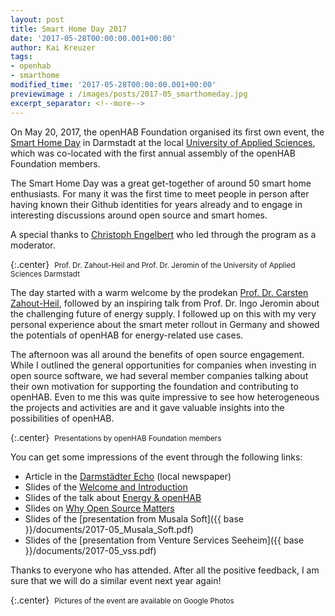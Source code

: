 ```yaml
---
layout: post
title: Smart Home Day 2017
date: '2017-05-28T00:00:00.001+00:00'
author: Kai Kreuzer
tags:
- openhab
- smarthome
modified_time: '2017-05-28T00:00:00.001+00:00'
previewimage : /images/posts/2017-05_smarthomeday.jpg
excerpt_separator: <!--more-->
---
```


On May 20, 2017, the openHAB Foundation organised its first own event, the [Smart Home Day](https://www.eventbrite.com/e/smart-home-day-registrierung-33411227882) in Darmstadt at the local [University of Applied Sciences](https://www.h-da.com/), which was co-located with the first annual assembly of the openHAB Foundation members.

The Smart Home Day was a great get-together of around 50 smart home enthusiasts. For many it was the first time to meet people in person after having known their Github identities for years already and to engage in interesting discussions around open source and smart homes.

<!--more-->

A special thanks to [Christoph Engelbert](https://twitter.com/noctarius) who led through the program as a moderator.

{:.center}
<img class="img-responsive" src="{{ base }}/images/posts/2017-05_hda.jpg" alt="">
<small>Prof. Dr. Zahout-Heil and Prof. Dr. Jeromin of the University of Applied Sciences Darmstadt</small>

The day started with a warm welcome by the prodekan [Prof. Dr. Carsten Zahout-Heil](https://eit.h-da.de/fachbereich/personen/lehrende/professoren/carsten-zahout-heil/), followed by an inspiring talk from Prof. Dr. Ingo Jeromin about the challenging future of energy supply.
I followed up on this with my very personal experience about the smart meter rollout in Germany and showed the potentials of openHAB for energy-related use cases.

The afternoon was all around the benefits of open source engagement. While I outlined the general opportunities for companies when investing in open source software, we had several member companies talking about their own motivation for supporting the foundation and contributing to openHAB.
Even to me this was quite impressive to see how heterogeneous the projects and activities are and it gave valuable insights into the possibilities of openHAB.

{:.center}
<img class="img-responsive" src="{{ base }}/images/posts/2017-05_members.jpg" alt="">
<small>Presentations by openHAB Foundation members</small>

You can get some impressions of the event through the following links:

- Article in the [Darmstädter Echo](http://www.echo-online.de/wirtschaft/wirtschaft-suedhessen/sensoren-fuers-smarte-zuhause_17910815.htm) (local newspaper)
- Slides of the [Welcome and Introduction](https://speakerdeck.com/kaikreuzer/smart-home-day-2017-welcome)
- Slides of the talk about [Energy & openHAB](https://speakerdeck.com/kaikreuzer/smart-home-day-2017-energy-and-openhab)
- Slides on [Why Open Source Matters](https://speakerdeck.com/kaikreuzer/smart-home-day-2017-why-open-source-matters)
- Slides of the [presentation from Musala Soft]({{ base }}/documents/2017-05_Musala_Soft.pdf)
- Slides of the [presentation from Venture Services Seeheim]({{ base }}/documents/2017-05_vss.pdf)

Thanks to everyone who has attended. After all the positive feedback, I am sure that we will do a similar event next year again! 

{:.center}
<a href="https://photos.google.com/b/114354069804215189812/album/AF1QipNGiT766-qflrylov6_U4IK_0H1e-tr094jQXJ-"><img class="img-responsive" src="{{ base }}/images/posts/2017-05_googlephotos.jpg" alt=""></a>
<small>Pictures of the event are available on Google Photos</small>
